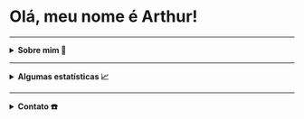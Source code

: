 # Olá, meu nome é Arthur!

---

<details> 
    <summary> <b> Sobre mim  👀 </b> </summary>
    <ul>
        <li>🎓 Graduando em Engenharia de Software na <a href = "https://www.ufg.br/"> <b>Universidade Federal de Goiás</b></a>. </li>
        <li>🎯 Interesses: Java, HTML, JavaScript, SQL. </li>
        <li>🎮 Fã de jogos e animes em geral. </li>
    </ul>
    <h4>Você pode acessar meu portfólio clicando <a href="https://arthurfariapeixoto.github.io/My_portfolio/" target="_blank">aqui</a>.</h4>
        
</details>

---

<details>
<summary><b> Algumas estatísticas 📈 </b></summary>
   
![Anurag's GitHub stats](https://github-readme-stats.vercel.app/api?username=ArthurFariaPeixoto&show_icons=true&theme=transparent)


[![Top Langs](https://github-readme-stats.vercel.app/api/top-langs/?username=ArthurFariaPeixoto&layout=compact&show_icons=true&theme=transparent)](https://github.com/anuraghazra/github-readme-stats)

</details>

--- 

<details>
    <summary> <b> Contato ☎️ </b> </summary>
        <a href="mailto:arthurfpeixoto@gmail.com">
        <img src="https://img.shields.io/badge/gmail-D14836?&style=for-the-badge&logo=gmail&logoColor=white&link=mailto:arthurfpeixoto@gmail.com"></a>
        <a href="https://www.instagram.com/arthur_fariap/">
        <img src="https://img.shields.io/badge/-Instagram-%23E4405F?style=for-the-badge&logo=instagram&logoColor=white"></a>
        <a href="https://www.linkedin.com/in/arthur-faria-peixoto-793340207/">
        <img src="https://img.shields.io/badge/-LinkedIn-%230077B5?style=for-the-badge&logo=linkedin&logoColor=white"></a>
    
</details>
